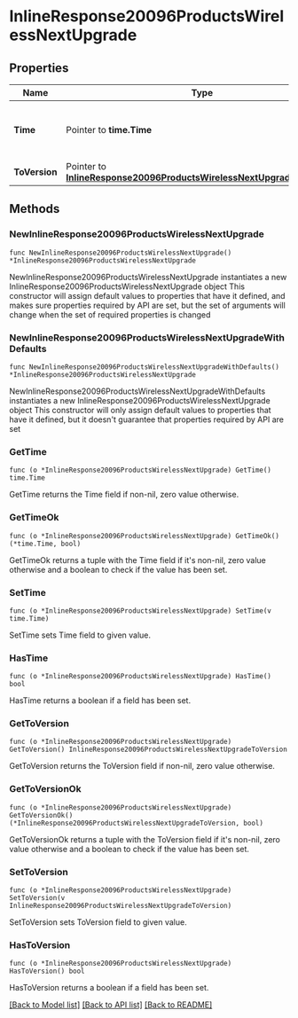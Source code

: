 # InlineResponse20096ProductsWirelessNextUpgrade

## Properties

Name | Type | Description | Notes
------------ | ------------- | ------------- | -------------
**Time** | Pointer to **time.Time** | Timestamp of the next scheduled firmware upgrade | [optional] 
**ToVersion** | Pointer to [**InlineResponse20096ProductsWirelessNextUpgradeToVersion**](InlineResponse20096ProductsWirelessNextUpgradeToVersion.md) |  | [optional] 

## Methods

### NewInlineResponse20096ProductsWirelessNextUpgrade

`func NewInlineResponse20096ProductsWirelessNextUpgrade() *InlineResponse20096ProductsWirelessNextUpgrade`

NewInlineResponse20096ProductsWirelessNextUpgrade instantiates a new InlineResponse20096ProductsWirelessNextUpgrade object
This constructor will assign default values to properties that have it defined,
and makes sure properties required by API are set, but the set of arguments
will change when the set of required properties is changed

### NewInlineResponse20096ProductsWirelessNextUpgradeWithDefaults

`func NewInlineResponse20096ProductsWirelessNextUpgradeWithDefaults() *InlineResponse20096ProductsWirelessNextUpgrade`

NewInlineResponse20096ProductsWirelessNextUpgradeWithDefaults instantiates a new InlineResponse20096ProductsWirelessNextUpgrade object
This constructor will only assign default values to properties that have it defined,
but it doesn't guarantee that properties required by API are set

### GetTime

`func (o *InlineResponse20096ProductsWirelessNextUpgrade) GetTime() time.Time`

GetTime returns the Time field if non-nil, zero value otherwise.

### GetTimeOk

`func (o *InlineResponse20096ProductsWirelessNextUpgrade) GetTimeOk() (*time.Time, bool)`

GetTimeOk returns a tuple with the Time field if it's non-nil, zero value otherwise
and a boolean to check if the value has been set.

### SetTime

`func (o *InlineResponse20096ProductsWirelessNextUpgrade) SetTime(v time.Time)`

SetTime sets Time field to given value.

### HasTime

`func (o *InlineResponse20096ProductsWirelessNextUpgrade) HasTime() bool`

HasTime returns a boolean if a field has been set.

### GetToVersion

`func (o *InlineResponse20096ProductsWirelessNextUpgrade) GetToVersion() InlineResponse20096ProductsWirelessNextUpgradeToVersion`

GetToVersion returns the ToVersion field if non-nil, zero value otherwise.

### GetToVersionOk

`func (o *InlineResponse20096ProductsWirelessNextUpgrade) GetToVersionOk() (*InlineResponse20096ProductsWirelessNextUpgradeToVersion, bool)`

GetToVersionOk returns a tuple with the ToVersion field if it's non-nil, zero value otherwise
and a boolean to check if the value has been set.

### SetToVersion

`func (o *InlineResponse20096ProductsWirelessNextUpgrade) SetToVersion(v InlineResponse20096ProductsWirelessNextUpgradeToVersion)`

SetToVersion sets ToVersion field to given value.

### HasToVersion

`func (o *InlineResponse20096ProductsWirelessNextUpgrade) HasToVersion() bool`

HasToVersion returns a boolean if a field has been set.


[[Back to Model list]](../README.md#documentation-for-models) [[Back to API list]](../README.md#documentation-for-api-endpoints) [[Back to README]](../README.md)


